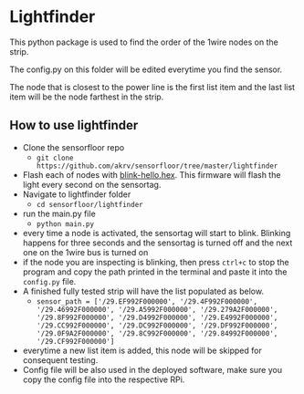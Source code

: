 # Lightfinder

This python package is used to find the order of the 1wire nodes on the strip.

The config.py on this folder will be edited everytime you find the sensor.

The node that is closest to the power line is the first list item and the last list item will be the node farthest in the strip.

## How to use lightfinder


 - Clone the sensorfloor repo
	 -	`git clone https://github.com/akrv/sensorfloor/tree/master/lightfinder`
 - Flash each of nodes with
   [blink-hello.hex](https://github.com/akrv/sensorfloor/blob/master/lightfinder/blink-hello.hex). This firmware will flash the light every second on the sensortag.
 - Navigate to lightfinder folder
	 - `cd sensorfloor/lightfinder`
 - run the main.py file 
	 - `python main.py`
 - every time a node is activated, the sensortag will start to blink. Blinking happens for three seconds and the sensortag is turned off and the next one on the 1wire bus is turned on
 - if the node you are inspecting is blinking, then press `ctrl+c` to stop the program and copy the path printed in the terminal and paste it into the `config.py`  file. 
 - A finished fully tested strip will have the list populated as below. 
	 - `sensor_path = ['/29.EF992F000000', '/29.4F992F000000', '/29.46992F000000', '/29.A5992F000000', '/29.279A2F000000', '/29.8F992F000000', '/29.D4992F000000', '/29.E4992F000000', '/29.CC992F000000', '/29.DC992F000000', '/29.DF992F000000', '/29.0F9A2F000000', '/29.8C992F000000', '/29.84992F000000', '/29.CF992F000000']
`
 - everytime a new list item is added, this node will be skipped for consequent testing.
 - Config file will be also used in the deployed software, make sure you copy the config file into the respective RPi.
